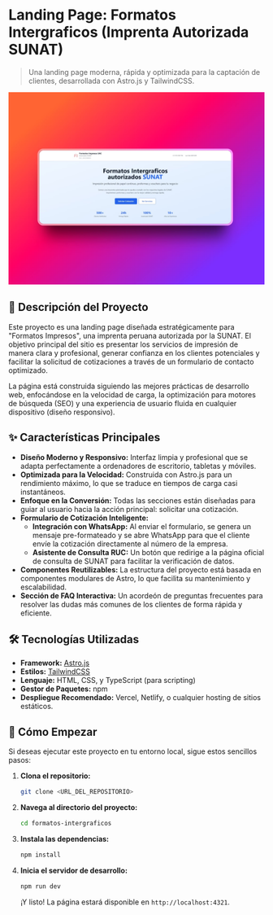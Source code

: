 # Landing Page: Formatos Intergraficos (Imprenta Autorizada SUNAT)

> Una landing page moderna, rápida y optimizada para la captación de clientes, desarrollada con Astro.js y TailwindCSS.

![Captura de la Landing Page](./public/MiniaturaFormatosIntergraficos.jpg)

## 📄 Descripción del Proyecto

Este proyecto es una landing page diseñada estratégicamente para "Formatos Impresos", una imprenta peruana autorizada por la SUNAT. El objetivo principal del sitio es presentar los servicios de impresión de manera clara y profesional, generar confianza en los clientes potenciales y facilitar la solicitud de cotizaciones a través de un formulario de contacto optimizado.

La página está construida siguiendo las mejores prácticas de desarrollo web, enfocándose en la velocidad de carga, la optimización para motores de búsqueda (SEO) y una experiencia de usuario fluida en cualquier dispositivo (diseño responsivo).

## ✨ Características Principales

*   **Diseño Moderno y Responsivo:** Interfaz limpia y profesional que se adapta perfectamente a ordenadores de escritorio, tabletas y móviles.
*   **Optimizada para la Velocidad:** Construida con Astro.js para un rendimiento máximo, lo que se traduce en tiempos de carga casi instantáneos.
*   **Enfoque en la Conversión:** Todas las secciones están diseñadas para guiar al usuario hacia la acción principal: solicitar una cotización.
*   **Formulario de Cotización Inteligente:**
    *   **Integración con WhatsApp:** Al enviar el formulario, se genera un mensaje pre-formateado y se abre WhatsApp para que el cliente envíe la cotización directamente al número de la empresa.
    *   **Asistente de Consulta RUC:** Un botón que redirige a la página oficial de consulta de SUNAT para facilitar la verificación de datos.
*   **Componentes Reutilizables:** La estructura del proyecto está basada en componentes modulares de Astro, lo que facilita su mantenimiento y escalabilidad.
*   **Sección de FAQ Interactiva:** Un acordeón de preguntas frecuentes para resolver las dudas más comunes de los clientes de forma rápida y eficiente.

## 🛠️ Tecnologías Utilizadas

*   **Framework:** [Astro.js](https://astro.build/)
*   **Estilos:** [TailwindCSS](https://tailwindcss.com/)
*   **Lenguaje:** HTML, CSS, y TypeScript (para scripting)
*   **Gestor de Paquetes:** npm
*   **Despliegue Recomendado:** Vercel, Netlify, o cualquier hosting de sitios estáticos.

## 🚀 Cómo Empezar

Si deseas ejecutar este proyecto en tu entorno local, sigue estos sencillos pasos:

1.  **Clona el repositorio:**
    ```bash
    git clone <URL_DEL_REPOSITORIO>
    ```

2.  **Navega al directorio del proyecto:**
    ```bash
    cd formatos-intergraficos
    ```

3.  **Instala las dependencias:**
    ```bash
    npm install
    ```

4.  **Inicia el servidor de desarrollo:**
    ```bash
    npm run dev
    ```

    ¡Y listo! La página estará disponible en `http://localhost:4321`.
